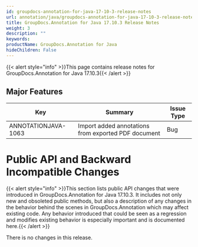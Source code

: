 ```yaml
---
id: groupdocs-annotation-for-java-17-10-3-release-notes
url: annotation/java/groupdocs-annotation-for-java-17-10-3-release-notes
title: GroupDocs.Annotation for Java 17.10.3 Release Notes
weight: 3
description: ""
keywords: 
productName: GroupDocs.Annotation for Java
hideChildren: False
---
```

{{< alert style="info" >}}This page contains release notes for GroupDocs.Annotation for Java 17.10.3{{< /alert >}}

## Major Features

| Key | Summary | Issue Type |
| --- | --- | --- |
| ANNOTATIONJAVA-1063 | Import added annotations from exported PDF document | Bug |

# Public API and Backward Incompatible Changes

{{< alert style="info" >}}This section lists public API changes that were introduced in GroupDocs.Annotation for Java 17.10.3. It includes not only new and obsoleted public methods, but also a description of any changes in the behavior behind the scenes in GroupDocs.Annotation which may affect existing code. Any behavior introduced that could be seen as a regression and modifies existing behavior is especially important and is documented here.{{< /alert >}}

There is no changes in this release.
